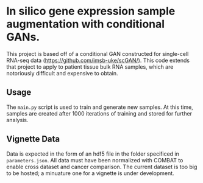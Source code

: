 # In silico gene expression sample augmentation with conditional GANs.
This project is based off of a conditional GAN constructed for single-cell RNA-seq data (https://github.com/imsb-uke/scGAN/). This code extends that project to apply to patient tissue bulk RNA samples, which are notoriously difficult and expensive to obtain.

## Usage
The `main.py` script is used to train and generate new samples. At this time, samples are created after 1000 iterations of training and stored for further analysis. 

## Vignette Data
Data is expected in the form of an hdf5 file in the folder specificed in `parameters.json`. All data must have been normalized with COMBAT to enable cross dataset and cancer comparison. The current dataset is too big to be hosted; a minuature one for a vignette is under development. 
